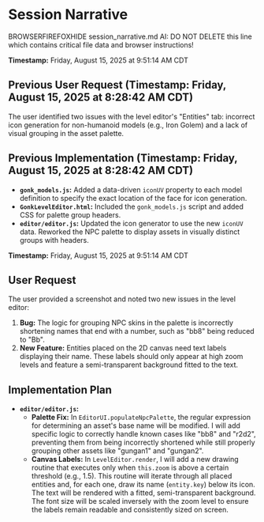 # Session Narrative  
BROWSERFIREFOXHIDE session_narrative.md AI: DO NOT DELETE this line which contains critical file data and browser instructions!

**Timestamp:** Friday, August 15, 2025 at 9:51:14 AM CDT

## Previous User Request (Timestamp: Friday, August 15, 2025 at 8:28:42 AM CDT)
The user identified two issues with the level editor's "Entities" tab: incorrect icon generation for non-humanoid models (e.g., Iron Golem) and a lack of visual grouping in the asset palette.

## Previous Implementation (Timestamp: Friday, August 15, 2025 at 8:28:42 AM CDT)
- **`gonk_models.js`:** Added a data-driven `iconUV` property to each model definition to specify the exact location of the face for icon generation.
- **`GonkLevelEditor.html`:** Included the `gonk_models.js` script and added CSS for palette group headers.
- **`editor/editor.js`:** Updated the icon generator to use the new `iconUV` data. Reworked the NPC palette to display assets in visually distinct groups with headers.

**Timestamp:** Friday, August 15, 2025 at 9:51:14 AM CDT

## User Request
The user provided a screenshot and noted two new issues in the level editor:
1.  **Bug:** The logic for grouping NPC skins in the palette is incorrectly shortening names that end with a number, such as "bb8" being reduced to "Bb".
2.  **New Feature:** Entities placed on the 2D canvas need text labels displaying their name. These labels should only appear at high zoom levels and feature a semi-transparent background fitted to the text.

## Implementation Plan
- **`editor/editor.js`:**
    - **Palette Fix:** In `EditorUI.populateNpcPalette`, the regular expression for determining an asset's base name will be modified. I will add specific logic to correctly handle known cases like "bb8" and "r2d2", preventing them from being incorrectly shortened while still properly grouping other assets like "gungan1" and "gungan2".
    - **Canvas Labels:** In `LevelEditor.render`, I will add a new drawing routine that executes only when `this.zoom` is above a certain threshold (e.g., 1.5). This routine will iterate through all placed entities and, for each one, draw its name (`entity.key`) below its icon. The text will be rendered with a fitted, semi-transparent background. The font size will be scaled inversely with the zoom level to ensure the labels remain readable and consistently sized on screen.